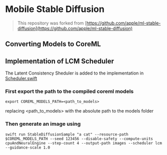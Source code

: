 # Mobile Stable Diffusion

> This repository was forked from [https://github.com/apple/ml-stable-diffusion](https://github.com/apple/ml-stable-diffusion)


## Converting Models to CoreML


## Implementation of LCM Scheduler

The Latent Consistency Sheduler is added to the implementation in [Scheduler.swift](swift/StableDiffusion/pipeline/Scheduler.swift)



### First export the path to the compiled coreml models

```
export COREML_MODELS_PATH=<path_to_models>
```
replacing <path_to_models> with the absolute path to the models folder


### Then generate an image using
```
swift run StableDiffusionSample "a cat" --resource-path $COREML_MODELS_PATH --seed 123456 --disable-safety --compute-units cpuAndNeuralEngine --step-count 4 --output-path images --scheduler lcm --guidance-scale 1.0
```